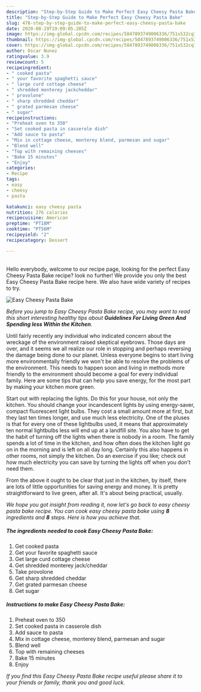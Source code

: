 ```yaml
---
description: "Step-by-Step Guide to Make Perfect Easy Cheesy Pasta Bake"
title: "Step-by-Step Guide to Make Perfect Easy Cheesy Pasta Bake"
slug: 478-step-by-step-guide-to-make-perfect-easy-cheesy-pasta-bake
date: 2020-08-29T19:09:05.205Z
image: https://img-global.cpcdn.com/recipes/5847893749006336/751x532cq70/easy-cheesy-pasta-bake-recipe-main-photo.jpg
thumbnail: https://img-global.cpcdn.com/recipes/5847893749006336/751x532cq70/easy-cheesy-pasta-bake-recipe-main-photo.jpg
cover: https://img-global.cpcdn.com/recipes/5847893749006336/751x532cq70/easy-cheesy-pasta-bake-recipe-main-photo.jpg
author: Oscar Nunez
ratingvalue: 3.9
reviewcount: 5
recipeingredient:
- " cooked pasta"
- " your favorite spaghetti sauce"
- " large curd cottage cheese"
- " shredded monterey jackcheddar"
- " provolone"
- " sharp shredded cheddar"
- " grated parmesan cheese"
- " sugar"
recipeinstructions:
- "Preheat oven to 350"
- "Set cooked pasta in casserole dish"
- "Add sauce to pasta"
- "Mix in cottage cheese, monterey blend, parmesan and sugar"
- "Blend well"
- "Top with remaining cheeses"
- "Bake 15 minutes"
- "Enjoy"
categories:
- Recipe
tags:
- easy
- cheesy
- pasta

katakunci: easy cheesy pasta 
nutrition: 276 calories
recipecuisine: American
preptime: "PT18M"
cooktime: "PT56M"
recipeyield: "2"
recipecategory: Dessert

---
```

<br>
Hello everybody, welcome to our recipe page, looking for the perfect Easy Cheesy Pasta Bake recipe? look no further! We provide you only the best Easy Cheesy Pasta Bake recipe here. We also have wide variety of recipes to try.
<br>


![Easy Cheesy Pasta Bake](https://img-global.cpcdn.com/recipes/5847893749006336/751x532cq70/easy-cheesy-pasta-bake-recipe-main-photo.jpg)

<i>Before you jump to Easy Cheesy Pasta Bake recipe, you may want to read this short interesting healthy tips about 
<strong>Guidelines For Living Green And Spending less Within the Kitchen</strong>.</i>
</br>

Until fairly recently any individual who indicated concern about the wreckage of the environment raised skeptical eyebrows. Those days are over, and it seems we all realize our role in stopping and perhaps reversing the damage being done to our planet. Unless everyone begins to start living more environmentally friendly we won't be able to resolve the problems of the environment. This needs to happen soon and living in methods more friendly to the environment should become a goal for every individual family. Here are some tips that can help you save energy, for the most part by making your kitchen more green.

Start out with replacing the lights. Do this for your house, not only the kitchen. You should change your incandescent lights by using energy-saver, compact fluorescent light bulbs. They cost a small amount more at first, but they last ten times longer, and use much less electricity. One of the pluses is that for every one of these lightbulbs used, it means that approximately ten normal lightbulbs less will end up at a landfill site. You also have to get the habit of turning off the lights when there is nobody in a room. The family spends a lot of time in the kitchen, and how often does the kitchen light go on in the morning and is left on all day long. Certainly this also happens in other rooms, not simply the kitchen. Do an exercise if you like; check out how much electricity you can save by turning the lights off when you don't need them.

From the above it ought to be clear that just in the kitchen, by itself, there are lots of little opportunities for saving energy and money. It is pretty straightforward to live green, after all. It's about being practical, usually.


<i>We hope you got insight from reading it, now let's go back to easy cheesy pasta bake recipe. You can cook easy cheesy pasta bake using <strong>8</strong> ingredients and <strong>8</strong> steps. Here is how you achieve that.
</i>

##### The ingredients needed to cook Easy Cheesy Pasta Bake:

1. Get  cooked pasta
1. Get  your favorite spaghetti sauce
1. Get  large curd cottage cheese
1. Get  shredded monterey jack/cheddar
1. Take  provolone
1. Get  sharp shredded cheddar
1. Get  grated parmesan cheese
1. Get  sugar


##### Instructions to make Easy Cheesy Pasta Bake:

1. Preheat oven to 350
1. Set cooked pasta in casserole dish
1. Add sauce to pasta
1. Mix in cottage cheese, monterey blend, parmesan and sugar
1. Blend well
1. Top with remaining cheeses
1. Bake 15 minutes
1. Enjoy


<i>If you find this Easy Cheesy Pasta Bake recipe useful please share it to your friends or family, thank you and good luck.</i>
